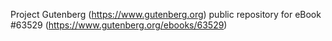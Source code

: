 Project Gutenberg (https://www.gutenberg.org) public repository for eBook #63529 (https://www.gutenberg.org/ebooks/63529)
